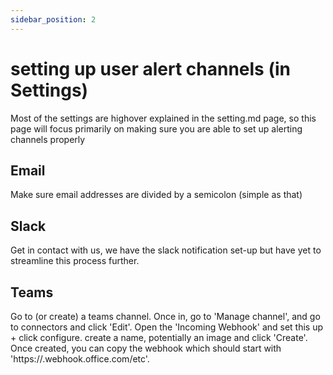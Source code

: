 ```yaml
---
sidebar_position: 2
---
```


# setting up user alert channels (in Settings)

Most of the settings are highover explained in the setting.md page, so this page will focus primarily on making sure you are able to set up alerting channels properly

## Email

Make sure email addresses are divided by a semicolon (simple as that)

## Slack

Get in contact with us, we have the slack notification set-up but have yet to streamline this process further. 

## Teams

Go to (or create) a teams channel. Once in, go to 'Manage channel', and go to connectors and click 'Edit'. Open the 'Incoming Webhook' and set this up + click configure. create a name, potentially an image and click 'Create'. Once created, you can copy the webhook which should start with 'https://<yourworkspace>.webhook.office.com/etc'. 
